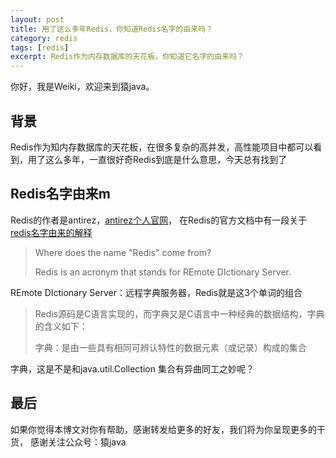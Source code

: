 ```yaml
---
layout: post
title: 用了这么多年Redis，你知道Redis名字的由来吗？
category: redis
tags: [redis]
excerpt: Redis作为内存数据库的天花板，你知道它名字的由来吗？
--- 
```

你好，我是Weiki，欢迎来到猿java。

## 背景
 Redis作为知内存数据库的天花板，在很多复杂的高并发，高性能项目中都可以看到，用了这么多年，一直很好奇Redis到底是什么意思，今天总有找到了

## Redis名字由来m
Redis的作者是antirez，[antirez个人官网](http://antirez.com/)，
在Redis的官方文档中有一段关于 [redis名字由来的解释](https://redis.io/docs/getting-started/faq/#redis-is-single-threaded-how-can-i-exploit-multiple-cpu--cores)
> Where does the name "Redis" come from?
> 
> Redis is an acronym that stands for REmote DIctionary Server.

REmote DIctionary Server：远程字典服务器，Redis就是这3个单词的组合

> Redis源码是C语言实现的，而字典又是C语言中一种经典的数据结构，字典的含义如下：
> 
> 字典：是由一些具有相同可辨认特性的数据元素（或记录）构成的集合

字典，这是不是和java.util.Collection 集合有异曲同工之妙呢？


## 最后
如果你觉得本博文对你有帮助，感谢转发给更多的好友，我们将为你呈现更多的干货， 感谢关注公众号：猿java

